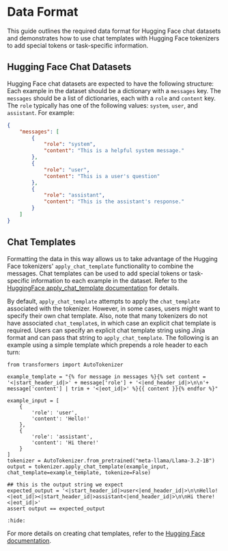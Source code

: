 # Data Format

This guide outlines the required data format for Hugging Face chat datasets and demonstrates how to use chat templates with Hugging Face tokenizers to add special tokens or task-specific information.

## Hugging Face Chat Datasets

Hugging Face chat datasets are expected to have the following structure: Each example in the dataset should be a dictionary with a `messages` key. The `messages` should be a list of dictionaries, each with a `role` and `content` key. The `role` typically has one of the following values: `system`, `user`, and `assistant`. For example:

```json
{
    "messages": [
        {
            "role": "system",
            "content": "This is a helpful system message."
        },
        {
            "role": "user",
            "content": "This is a user's question"
        },
        {
            "role": "assistant",
            "content": "This is the assistant's response."
        }
    ]
}
```

## Chat Templates

Formatting the data in this way allows us to take advantage of the Hugging Face tokenizers' `apply_chat_template` functionality to combine the messages. Chat templates can be used to add special tokens or task-specific information to each example in the dataset. Refer to the [HuggingFace apply_chat_template documentation](https://huggingface.co/docs/transformers/main/en/chat_templating#applychattemplate) for details.

By default, `apply_chat_template` attempts to apply the `chat_template` associated with the tokenizer. However, in some cases, users might want to specify their own chat template. Also, note that many tokenizers do not have associated `chat_template`s, in which case an explicit chat template is required. Users can specify an explicit chat template string using Jinja format and can pass that string to `apply_chat_template`. 
The following is an example using a simple template which prepends a role header to each turn:

```{testcode}
from transformers import AutoTokenizer

example_template = "{% for message in messages %}{% set content = '<|start_header_id|>' + message['role'] + '<|end_header_id|>\n\n'+ message['content'] | trim + '<|eot_id|>' %}{{ content }}{% endfor %}"

example_input = [
    {
        'role': 'user',
        'content': 'Hello!'
    },
    {
        'role': 'assistant',
        'content': 'Hi there!'
    }
]
tokenizer = AutoTokenizer.from_pretrained("meta-llama/Llama-3.2-1B")
output = tokenizer.apply_chat_template(example_input, chat_template=example_template, tokenize=False)

## this is the output string we expect
expected_output = '<|start_header_id|>user<|end_header_id|>\n\nHello!<|eot_id|><|start_header_id|>assistant<|end_header_id|>\n\nHi there!<|eot_id|>'
assert output == expected_output
```

<!-- This testoutput is intentionally empty-->
```{testoutput}
:hide:
```

For more details on creating chat templates, refer to the [Hugging Face documentation](https://huggingface.co/docs/transformers/v4.34.0/en/chat_templating#how-do-i-create-a-chat-template).